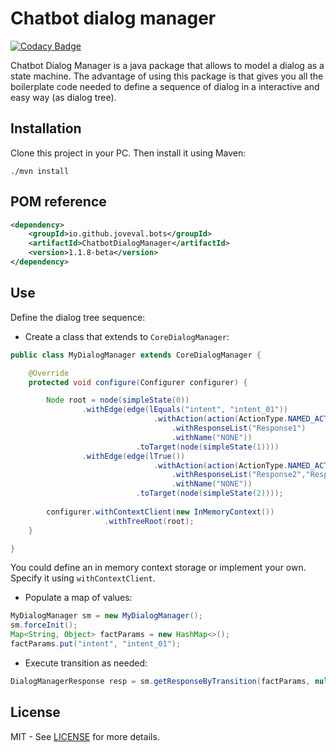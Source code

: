 # Chatbot dialog manager

[![Codacy Badge](https://api.codacy.com/project/badge/Grade/4d329240714643afad71b06c83d881d8)](https://app.codacy.com/app/joveval/bots-dialog-manager?utm_source=github.com&utm_medium=referral&utm_content=joveval/bots-dialog-manager&utm_campaign=Badge_Grade_Dashboard)

Chatbot Dialog Manager is a java package that allows to model a dialog as a state machine. The advantage of using this package is that gives you all the boilerplate code needed to define a sequence of dialog in a interactive and easy way (as dialog tree).

## Installation
Clone this project in your PC. Then install it using Maven:

``` batch
./mvn install
```
## POM reference

``` xml
<dependency>
	<groupId>io.github.joveval.bots</groupId>
	<artifactId>ChatbotDialogManager</artifactId>
	<version>1.1.8-beta</version>
</dependency>
```
## Use
Define the dialog tree sequence:

*   Create a class that extends to `CoreDialogManager`:

``` java
public class MyDialogManager extends CoreDialogManager {

	@Override
	protected void configure(Configurer configurer) {

		Node root = node(simpleState(0))
				.withEdge(edge(lEquals("intent", "intent_01"))
								.withAction(action(ActionType.NAMED_ACTION)
									.withResponseList("Response1")
									.withName("NONE"))
							.toTarget(node(simpleState(1))))
				.withEdge(edge(lTrue())
								.withAction(action(ActionType.NAMED_ACTION)
									.withResponseList("Response2","Response3")
									.withName("NONE"))
							.toTarget(node(simpleState(2))));
		
		configurer.withContextClient(new InMemoryContext())
				  	 .withTreeRoot(root);
	}

}
```
You could define an in memory context storage or implement your own. Specify it using `withContextClient`. 

*   Populate a map of values:

``` java
MyDialogManager sm = new MyDialogManager();
sm.forceInit();
Map<String, Object> factParams = new HashMap<>();
factParams.put("intent", "intent_01");
```
*   Execute transition as needed:

``` java
DialogManagerResponse resp = sm.getResponseByTransition(factParams, null);
```

## License
MIT - See [LICENSE](https://github.com/joveval/bots-dialog-manager/blob/master/LICENSE) for more details.
